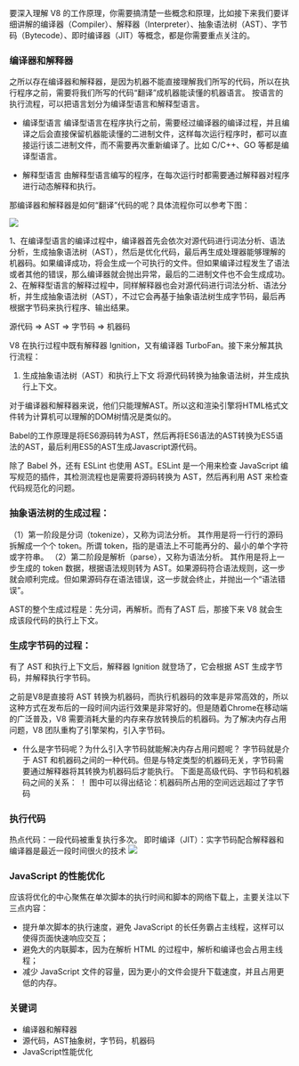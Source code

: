 要深入理解 V8 的工作原理，你需要搞清楚一些概念和原理，比如接下来我们要详细讲解的编译器（Compiler）、解释器（Interpreter）、抽象语法树（AST）、字节码（Bytecode）、即时编译器（JIT）等概念，都是你需要重点关注的。

### 编译器和解释器
之所以存在编译器和解释器，是因为机器不能直接理解我们所写的代码，所以在执行程序之前，需要将我们所写的代码“翻译”成机器能读懂的机器语言。
按语言的执行流程，可以把语言划分为编译型语言和解释型语言。

- 编译型语言
编译型语言在程序执行之前，需要经过编译器的编译过程，并且编译之后会直接保留机器能读懂的二进制文件，这样每次运行程序时，都可以直接运行该二进制文件，而不需要再次重新编译了。比如 C/C++、GO 等都是编译型语言。

- 解释型语言
由解释型语言编写的程序，在每次运行时都需要通过解释器对程序进行动态解释和执行。

那编译器和解释器是如何“翻译”代码的呢？具体流程你可以参考下图：

![](https://static001.geekbang.org/resource/image/4e/81/4e196603ecb78188e99e963e251b9781.png)

1、在编译型语言的编译过程中，编译器首先会依次对源代码进行词法分析、语法分析，生成抽象语法树（AST），然后是优化代码，最后再生成处理器能够理解的机器码。如果编译成功，将会生成一个可执行的文件。但如果编译过程发生了语法或者其他的错误，那么编译器就会抛出异常，最后的二进制文件也不会生成成功。
2、在解释型语言的解释过程中，同样解释器也会对源代码进行词法分析、语法分析，并生成抽象语法树（AST），不过它会再基于抽象语法树生成字节码，最后再根据字节码来执行程序、输出结果。

源代码 => AST => 字节码 => 机器码

V8 在执行过程中既有解释器 Ignition，又有编译器 TurboFan。接下来分解其执行流程：
1. 生成抽象语法树（AST）和执行上下文
将源代码转换为抽象语法树，并生成执行上下文。

对于编译器和解释器来说，他们只能理解AST。所以这和渲染引擎将HTML格式文件转为计算机可以理解的DOM树情况是类似的。

Babel的工作原理是将ES6源码转为AST，然后再将ES6语法的AST转换为ES5语法的AST，最后利用ES5的AST生成Javascript源代码。

除了 Babel 外，还有 ESLint 也使用 AST。ESLint 是一个用来检查 JavaScript 编写规范的插件，其检测流程也是需要将源码转换为 AST，然后再利用 AST 来检查代码规范化的问题。


### 抽象语法树的生成过程：
（1）第一阶段是分词（tokenize），又称为词法分析。
其作用是将一行行的源码拆解成一个个 token。所谓 token，指的是语法上不可能再分的、最小的单个字符或字符串。
（2）第二阶段是解析（parse），又称为语法分析。
其作用是将上一步生成的 token 数据，根据语法规则转为 AST。如果源码符合语法规则，这一步就会顺利完成。但如果源码存在语法错误，这一步就会终止，并抛出一个“语法错误”。

AST的整个生成过程是：先分词，再解析。而有了AST 后，那接下来 V8 就会生成该段代码的执行上下文。


### 生成字节码的过程：
有了 AST 和执行上下文后，解释器 Ignition 就登场了，它会根据 AST 生成字节码，并解释执行字节码。

之前是V8是直接将 AST 转换为机器码，而执行机器码的效率是非常高效的，所以这种方式在发布后的一段时间内运行效果是非常好的。但是随着Chrome在移动端的广泛普及，V8 需要消耗大量的内存来存放转换后的机器码。为了解决内存占用问题，V8 团队重构了引擎架构，引入字节码。

- 什么是字节码呢？为什么引入字节码就能解决内存占用问题呢？
字节码就是介于 AST 和机器码之间的一种代码。但是与特定类型的机器码无关，字节码需要通过解释器将其转换为机器码后才能执行。
下面是高级代码、字节码和机器码之间的关系：
！[](https://static001.geekbang.org/resource/image/87/ff/87d1ab147d1dc4b78488e2443d58a3ff.png)
图中可以得出结论：机器码所占用的空间远远超过了字节码


### 执行代码
热点代码：一段代码被重复执行多次。
即时编译（JIT）：实字节码配合解释器和编译器是最近一段时间很火的技术
![](https://static001.geekbang.org/resource/image/66/8a/662413313149f66fe0880113cb6ab98a.png)



### JavaScript 的性能优化
应该将优化的中心聚焦在单次脚本的执行时间和脚本的网络下载上，主要关注以下三点内容：
- 提升单次脚本的执行速度，避免 JavaScript 的长任务霸占主线程，这样可以使得页面快速响应交互；
- 避免大的内联脚本，因为在解析 HTML 的过程中，解析和编译也会占用主线程；
- 减少 JavaScript 文件的容量，因为更小的文件会提升下载速度，并且占用更低的内存。


### 关键词
- 编译器和解释器
- 源代码，AST抽象树，字节码，机器码
- JavaScript性能优化